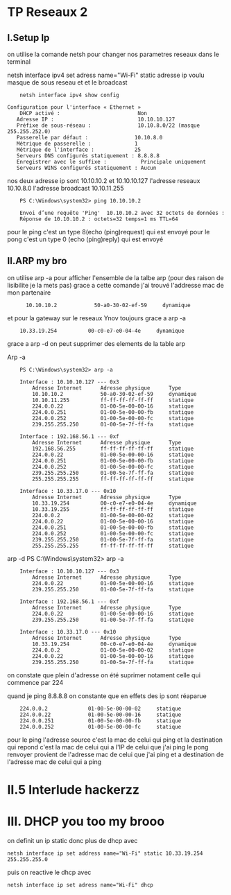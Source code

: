 # TP Reseaux 2

## I.Setup Ip

on utilise la comande netsh pour changer nos parametres reseaux dans le terminal 

netsh interface ipv4 set adress name="Wi-Fi" static adresse ip voulu masque de sous reseau et et le broadcast

        netsh interface ipv4 show config

    Configuration pour l'interface « Ethernet »
        DHCP activé :                         Non
       Adresse IP :                           10.10.10.127
       Préfixe de sous-réseau :               10.10.8.0/22 (masque 255.255.252.0)
       Passerelle par défaut :               10.10.8.0
       Métrique de passerelle :              1
       Métrique de l'interface :             25
       Serveurs DNS configurés statiquement : 8.8.8.8
       Enregistrer avec le suffixe :           Principale uniquement
       Serveurs WINS configurés statiquement : Aucun

nos deux adresse ip sont 10.10.10.2 et 10.10.10.127
l'adresse reseaux 10.10.8.0
l'adresse broadcast 10.10.11.255


        PS C:\Windows\system32> ping 10.10.10.2

        Envoi d’une requête 'Ping'  10.10.10.2 avec 32 octets de données :
        Réponse de 10.10.10.2 : octets=32 temps=1 ms TTL=64


pour le ping c'est un type 8(echo (ping)request) qui est envoyé 
pour le pong c'est un type 0 (echo (ping)reply) qui est envoyé 

## II.ARP my bro

on utilise arp -a pour afficher l'ensemble de la talbe arp (pour des raison de lisibilite je la mets pas)
grace a cette comande j'ai trouvé l'addresse mac de mon partenaire 
         
          10.10.10.2            50-a0-30-02-ef-59     dynamique

et pour la gateway sur le reseaux Ynov  toujours grace a arp -a

        10.33.19.254          00-c0-e7-e0-04-4e     dynamique

grace a arp -d on peut supprimer des elements de la table arp

Arp -a

        PS C:\Windows\system32> arp -a

        Interface : 10.10.10.127 --- 0x3
            Adresse Internet      Adresse physique      Type
            10.10.10.2            50-a0-30-02-ef-59     dynamique
            10.10.11.255          ff-ff-ff-ff-ff-ff     statique
            224.0.0.22            01-00-5e-00-00-16     statique
            224.0.0.251           01-00-5e-00-00-fb     statique
            224.0.0.252           01-00-5e-00-00-fc     statique
            239.255.255.250       01-00-5e-7f-ff-fa     statique

        Interface : 192.168.56.1 --- 0xf
            Adresse Internet      Adresse physique      Type
            192.168.56.255        ff-ff-ff-ff-ff-ff     statique
            224.0.0.22            01-00-5e-00-00-16     statique
            224.0.0.251           01-00-5e-00-00-fb     statique
            224.0.0.252           01-00-5e-00-00-fc     statique
            239.255.255.250       01-00-5e-7f-ff-fa     statique
            255.255.255.255       ff-ff-ff-ff-ff-ff     statique

        Interface : 10.33.17.0 --- 0x10
            Adresse Internet      Adresse physique      Type
            10.33.19.254          00-c0-e7-e0-04-4e     dynamique
            10.33.19.255          ff-ff-ff-ff-ff-ff     statique
            224.0.0.2             01-00-5e-00-00-02     statique
            224.0.0.22            01-00-5e-00-00-16     statique
            224.0.0.251           01-00-5e-00-00-fb     statique
            224.0.0.252           01-00-5e-00-00-fc     statique
            239.255.255.250       01-00-5e-7f-ff-fa     statique
            255.255.255.255       ff-ff-ff-ff-ff-ff     statique
arp -d
            PS C:\Windows\system32> arp -a

        Interface : 10.10.10.127 --- 0x3
            Adresse Internet      Adresse physique      Type
            224.0.0.22            01-00-5e-00-00-16     statique
            239.255.255.250       01-00-5e-7f-ff-fa     statique

        Interface : 192.168.56.1 --- 0xf
            Adresse Internet      Adresse physique      Type
            224.0.0.22            01-00-5e-00-00-16     statique
            239.255.255.250       01-00-5e-7f-ff-fa     statique

        Interface : 10.33.17.0 --- 0x10
            Adresse Internet      Adresse physique      Type
            10.33.19.254          00-c0-e7-e0-04-4e     dynamique
            224.0.0.2             01-00-5e-00-00-02     statique
            224.0.0.22            01-00-5e-00-00-16     statique
            239.255.255.250       01-00-5e-7f-ff-fa     statique

on constate que plein d'adresse on été suprimer notament celle qui commence par 224

quand je ping 8.8.8.8 on constante que en effets des ip sont réaparue 

        224.0.0.2             01-00-5e-00-00-02     statique
        224.0.0.22            01-00-5e-00-00-16     statique
        224.0.0.251           01-00-5e-00-00-fb     statique
        224.0.0.252           01-00-5e-00-00-fc     statique
pour le ping 
l'adresse source c'est la mac de celui qui ping et la destination qui repond c'est la mac de celui qui a l'IP de celui que j'ai ping 
le pong renvoyer provient de l'adresse mac de celui que j'ai ping et a destination de l'adresse mac de celui qui a ping 

# II.5 Interlude hackerzz

# III. DHCP you too my brooo

on definit un ip static donc plus de dhcp avec

    netsh interface ip set address name="Wi-Fi" static 10.33.19.254 255.255.255.0
puis on reactive le dhcp avec

    netsh interface ip set adress name="Wi-Fi" dhcp


